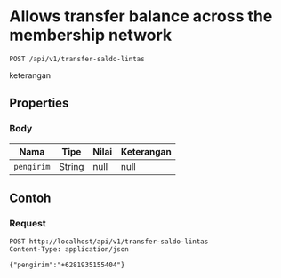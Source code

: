 # Allows transfer balance across the membership network
```http
POST /api/v1/transfer-saldo-lintas
```
keterangan
## Properties
### Body
Nama | Tipe | Nilai | Keterangan
--- | --- | --- | ---
<code>pengirim</code> | String | null | null
## Contoh
### Request
```http
POST http://localhost/api/v1/transfer-saldo-lintas
Content-Type: application/json

{"pengirim":"+6281935155404"}


```
